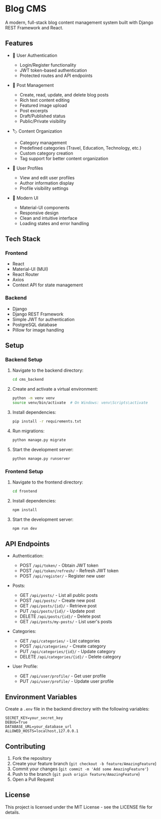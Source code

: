# Blog CMS

A modern, full-stack blog content management system built with Django REST Framework and React.

## Features

- 🔐 User Authentication
  - Login/Register functionality
  - JWT token-based authentication
  - Protected routes and API endpoints

- 📝 Post Management
  - Create, read, update, and delete blog posts
  - Rich text content editing
  - Featured image upload
  - Post excerpts
  - Draft/Published status
  - Public/Private visibility

- 🏷️ Content Organization
  - Category management
  - Predefined categories (Travel, Education, Technology, etc.)
  - Custom category creation
  - Tag support for better content organization

- 👤 User Profiles
  - View and edit user profiles
  - Author information display
  - Profile visibility settings

- 💅 Modern UI
  - Material-UI components
  - Responsive design
  - Clean and intuitive interface
  - Loading states and error handling

## Tech Stack

### Frontend
- React
- Material-UI (MUI)
- React Router
- Axios
- Context API for state management

### Backend
- Django
- Django REST Framework
- Simple JWT for authentication
- PostgreSQL database
- Pillow for image handling

## Setup

### Backend Setup
1. Navigate to the backend directory:
   ```bash
   cd cms_backend
   ```

2. Create and activate a virtual environment:
   ```bash
   python -m venv venv
   source venv/bin/activate  # On Windows: venv\Scripts\activate
   ```

3. Install dependencies:
   ```bash
   pip install -r requirements.txt
   ```

4. Run migrations:
   ```bash
   python manage.py migrate
   ```

5. Start the development server:
   ```bash
   python manage.py runserver
   ```

### Frontend Setup
1. Navigate to the frontend directory:
   ```bash
   cd frontend
   ```

2. Install dependencies:
   ```bash
   npm install
   ```

3. Start the development server:
   ```bash
   npm run dev
   ```

## API Endpoints

- Authentication:
  - POST `/api/token/` - Obtain JWT token
  - POST `/api/token/refresh/` - Refresh JWT token
  - POST `/api/register/` - Register new user

- Posts:
  - GET `/api/posts/` - List all public posts
  - POST `/api/posts/` - Create new post
  - GET `/api/posts/{id}/` - Retrieve post
  - PUT `/api/posts/{id}/` - Update post
  - DELETE `/api/posts/{id}/` - Delete post
  - GET `/api/posts/my-posts/` - List user's posts

- Categories:
  - GET `/api/categories/` - List categories
  - POST `/api/categories/` - Create category
  - PUT `/api/categories/{id}/` - Update category
  - DELETE `/api/categories/{id}/` - Delete category

- User Profile:
  - GET `/api/user/profile/` - Get user profile
  - PUT `/api/user/profile/` - Update user profile

## Environment Variables

Create a `.env` file in the backend directory with the following variables:
```
SECRET_KEY=your_secret_key
DEBUG=True
DATABASE_URL=your_database_url
ALLOWED_HOSTS=localhost,127.0.0.1
```

## Contributing

1. Fork the repository
2. Create your feature branch (`git checkout -b feature/AmazingFeature`)
3. Commit your changes (`git commit -m 'Add some AmazingFeature'`)
4. Push to the branch (`git push origin feature/AmazingFeature`)
5. Open a Pull Request

## License

This project is licensed under the MIT License - see the LICENSE file for details. 